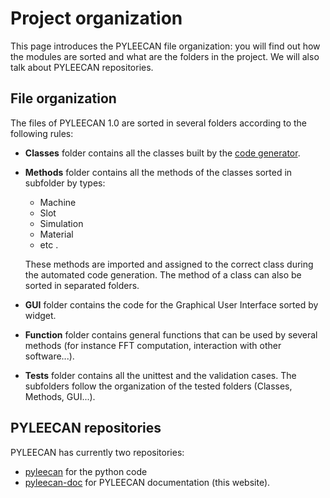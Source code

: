 Project organization
====================

This page introduces the PYLEECAN file organization: you will find out
how the modules are sorted and what are the folders in the project. We
will also talk about PYLEECAN repositories.

File organization
-----------------

The files of PYLEECAN 1.0 are sorted in several folders according to the
following rules:

-   **Classes** folder contains all the classes built by the [code generator](class.generation.md).

-   **Methods** folder contains all the methods of the classes sorted in
    subfolder by types:

    -   Machine
    -   Slot
    -   Simulation
    -   Material
    -   etc .
    
    These methods are imported and assigned to the correct class
    during the automated code generation. The method of a class can
    also be sorted in separated folders.

-   **GUI** folder contains the code for the Graphical User Interface
    sorted by widget.

-   **Function** folder contains general functions that can be used by
    several methods (for instance FFT computation, interaction with
    other software...).

-   **Tests** folder contains all the unittest and the validation cases.
    The subfolders follow the organization of the tested folders
    (Classes, Methods, GUI...).

PYLEECAN repositories
---------------------

PYLEECAN has currently two repositories:

-   [pyleecan](https://github.com/Eomys/pyleecan) for the python code
-   [pyleecan-doc](https://github.com/Eomys/pyleecan-doc) for PYLEECAN
    documentation (this website).
